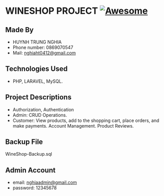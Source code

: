 # WINESHOP PROJECT [![Awesome](https://awesome.re/badge.svg)](https://awesome.re)

## Made By
- HUYNH TRUNG NGHIA
- Phone number: 0869070547
- Mail: nghiaht0412@gmail.com

## Technologies Used
- PHP, LARAVEL, MySQL.

## Project Descriptions
- Authorization, Authentication
- Admin: CRUD Operations.
- Customer: View products, add to the shopping cart, place orders, and make
payments. Account Management. Product Reviews.

## Backup File
WineShop-Backup.sql

## Admin Account
 + email: 	nghiaadmin@gmail.com
 + password: 	12345678
